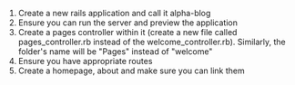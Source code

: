 1) Create a new rails application and call it alpha-blog
2) Ensure you can run the server and preview the application
3) Create a pages controller within it (create a new file called pages_controller.rb instead of the welcome_controller.rb). Similarly, the folder's name will be "Pages" instead of "welcome"
4) Ensure you have appropriate routes
5) Create a homepage, about and make sure you can link them 
